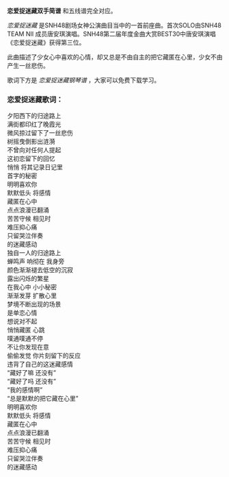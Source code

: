 

**恋爱捉迷藏双手简谱** 和五线谱完全对应。

_恋爱捉迷藏_ 是SNH48剧场女神公演曲目当中的一首前座曲。首次SOLO由SNH48 TEAM NII
成员唐安琪演唱。SNH48第二届年度金曲大赏BEST30中唐安琪演唱《恋爱捉迷藏》获得第三位。

此曲描述了少女心中喜欢的心情，却又总是不由自主的把它藏匿在心里，少女不由产生一丝悲伤。

歌词下方是 _恋爱捉迷藏钢琴谱_ ，大家可以免费下载学习。

### 恋爱捉迷藏歌词：

夕阳西下的归途路上  
满街都印红了晚霞光  
微风掠过留下了一丝悲伤  
树摇曳倒影出涟漪  
不曾向对任何人提起  
这初恋留下的回忆  
悄悄 将其记录日记里  
首字的秘密  
明明喜欢你  
默默低头 将感情  
藏匿在心中  
点点浪漫已翻涌  
苦苦守候 相见时  
难压抑心痛  
只留哭泣伴奏  
的迷藏感动  
独自一人的归途路上  
蝉鸣声 响彻在 我身旁  
颜色渐渐褪去低空的沉寂  
露出闪烁的繁星  
在我心中 小小秘密  
渐渐发芽 扩散心里  
梦境不断出现的场景  
是单恋心情  
想说对不起  
悄悄藏匿 心跳  
噗通噗通不停  
不让你发现在意  
偷偷发觉 你片刻留下的反应  
违背了自己的这迷藏感情  
“藏好了嘛 还没有”  
“藏好了吗 还没有”  
“我的感情啊”  
“总是默默的把它藏在心里”  
明明喜欢你  
默默低头 将感情  
藏匿在心中  
点点浪漫已翻涌  
苦苦守候 相见时  
难压抑心痛  
只留哭泣伴奏  
的迷藏感动

